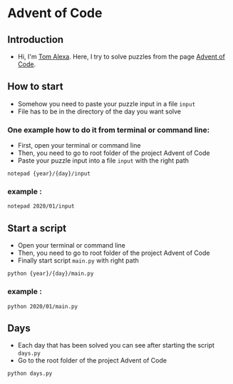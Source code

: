 # Advent of Code

## Introduction
- Hi, I'm [Tom Alexa](https://github.com/tom-alexa). Here, I try to solve puzzles from the page [Advent of Code](https://adventofcode.com/).

## How to start
- Somehow you need to paste your puzzle input in a file `input`
- File has to be in the directory of the day you want solve

### One example how to do it from terminal or command line:
- First, open your terminal or command line
- Then, you need to go to root folder of the project Advent of Code
- Paste your puzzle input into a file `input` with the right path
```
notepad {year}/{day}/input
```
### example :
```
notepad 2020/01/input
```

## Start a script
- Open your terminal or command line
- Then, you need to go to root folder of the project Advent of Code
- Finally start script `main.py` with right path
```
python {year}/{day}/main.py
```
### example :
```
python 2020/01/main.py
```

## Days
- Each day that has been solved you can see after starting the script `days.py`
- Go to the root folder of the project Advent of Code
```
python days.py
```
